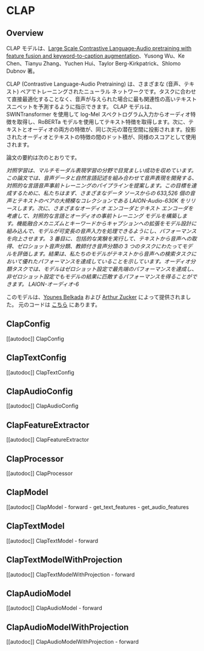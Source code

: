 <!--Copyright 2023 The HuggingFace Team. All rights reserved.

Licensed under the Apache License, Version 2.0 (the "License"); you may not use this file except in compliance with
the License. You may obtain a copy of the License at

http://www.apache.org/licenses/LICENSE-2.0

Unless required by applicable law or agreed to in writing, software distributed under the License is distributed on
an "AS IS" BASIS, WITHOUT WARRANTIES OR CONDITIONS OF ANY KIND, either express or implied. See the License for the
specific language governing permissions and limitations under the License.

⚠️ Note that this file is in Markdown but contain specific syntax for our doc-builder (similar to MDX) that may not be
rendered properly in your Markdown viewer.

-->

# CLAP

## Overview

CLAP モデルは、[Large Scale Contrastive Language-Audio pretraining with
feature fusion and keyword-to-caption augmentation](https://huggingface.co/papers/2211.06687)、Yusong Wu、Ke Chen、Tianyu Zhang、Yuchen Hui、Taylor Berg-Kirkpatrick、Shlomo Dubnov 著。

CLAP (Contrastive Language-Audio Pretraining) は、さまざまな (音声、テキスト) ペアでトレーニングされたニューラル ネットワークです。タスクに合わせて直接最適化することなく、音声が与えられた場合に最も関連性の高いテキスト スニペットを予測するように指示できます。 CLAP モデルは、SWINTransformer を使用して log-Mel スペクトログラム入力からオーディオ特徴を取得し、RoBERTa モデルを使用してテキスト特徴を取得します。次に、テキストとオーディオの両方の特徴が、同じ次元の潜在空間に投影されます。投影されたオーディオとテキストの特徴の間のドット積が、同様のスコアとして使用されます。

論文の要約は次のとおりです。

*対照学習は、マルチモーダル表現学習の分野で目覚ましい成功を収めています。この論文では、音声データと自然言語記述を組み合わせて音声表現を開発する、対照的な言語音声事前トレーニングのパイプラインを提案します。この目標を達成するために、私たちはまず、さまざまなデータ ソースからの 633,526 個の音声とテキストのペアの大規模なコレクションである LAION-Audio-630K をリリースします。次に、さまざまなオーディオ エンコーダとテキスト エンコーダを考慮して、対照的な言語とオーディオの事前トレーニング モデルを構築します。機能融合メカニズムとキーワードからキャプションへの拡張をモデル設計に組み込んで、モデルが可変長の音声入力を処理できるようにし、パフォーマンスを向上させます。 3 番目に、包括的な実験を実行して、テキストから音声への取得、ゼロショット音声分類、教師付き音声分類の 3 つのタスクにわたってモデルを評価します。結果は、私たちのモデルがテキストから音声への検索タスクにおいて優れたパフォーマンスを達成していることを示しています。オーディオ分類タスクでは、モデルはゼロショット設定で最先端のパフォーマンスを達成し、非ゼロショット設定でもモデルの結果に匹敵するパフォーマンスを得ることができます。 LAION-オーディオ-6*

このモデルは、[Younes Belkada](https://huggingface.co/ybelkada) および [Arthur Zucker](https://huggingface.co/ArthurZ) によって提供されました。
元のコードは [こちら](https://github.com/LAION-AI/Clap) にあります。

## ClapConfig

[[autodoc]] ClapConfig

## ClapTextConfig

[[autodoc]] ClapTextConfig

## ClapAudioConfig

[[autodoc]] ClapAudioConfig

## ClapFeatureExtractor

[[autodoc]] ClapFeatureExtractor

## ClapProcessor

[[autodoc]] ClapProcessor

## ClapModel

[[autodoc]] ClapModel
    - forward
    - get_text_features
    - get_audio_features

## ClapTextModel

[[autodoc]] ClapTextModel
    - forward

## ClapTextModelWithProjection

[[autodoc]] ClapTextModelWithProjection
    - forward

## ClapAudioModel

[[autodoc]] ClapAudioModel
    - forward

## ClapAudioModelWithProjection

[[autodoc]] ClapAudioModelWithProjection
    - forward
    